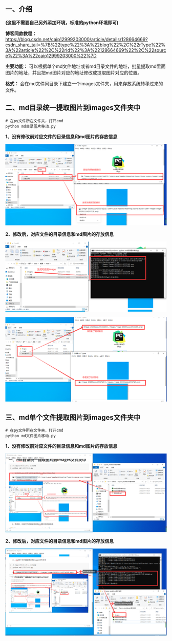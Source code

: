 ## 一、介绍

**(这里不需要自己另外添加环境，标准的python环境即可)**

**博客同款教程：**  
https://blog.csdn.net/caip12999203000/article/details/128664669?csdn_share_tail=%7B%22type%22%3A%22blog%22%2C%22rType%22%3A%22article%22%2C%22rId%22%3A%22128664669%22%2C%22source%22%3A%22caip12999203000%22%7D


**主要功能：** 可以根据单个md文件地址或者md目录文件的地址，批量提取md里面图片的地址，并且把md图片对应的地址修改成提取图片对应的位置。

**格式：** 会在md文件同目录下建立一个images文件夹，用来存放系统转移过来的文件。

## 二、md目录统一提取图片到images文件夹中

```she
# 在py文件所在文件夹，打开cmd
python md目录图片移动.py
```

**1、没有修改前对应文件的目录信息和md图片的存放信息**

![image-20230111143208617](./images/image-20230111143208617.png)

**2、修改后，对应文件的目录信息和md图片的存放信息**

![image-20230111143326825](./images/image-20230111143326825.png)

![image-20230111143436831](./images/image-20230111143436831.png)

## 三、md单个文件提取图片到images文件夹中

```she
# 在py文件所在文件夹，打开cmd
python md文件图片移动.py
```

**1、没有修改前对应文件的目录信息和md图片的存放信息**

![image-20230111143724595](./images/image-20230111143724595.png)

**2、修改后，对应文件的目录信息和md图片的存放信息**

![image-20230111144114308](./images/image-20230111144114308.png)
